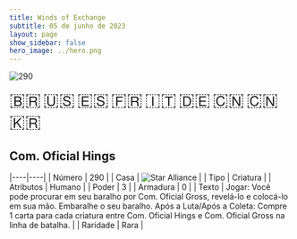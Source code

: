 ```yaml
---
title: Winds of Exchange
subtitle: 05 de junho de 2023
layout: page
show_sidebar: false
hero_image: ../hero.png
---
```


![290](https://mastervault-storage-prod.s3.amazonaws.com/media/card_front/pt/600_290_89a843b2c770_pt.png)

<span title="Português" style="font-size: 32px;cursor: pointer;" onclick="javascript:document.querySelector('img[alt=\'290\']').src=document.querySelector('img[alt=\'290\']').src.replace(/card_front\/[^/]+/, 'card_front/pt').replace(/_[^/.0-9]+\.png/, '_pt.png')">🇧🇷</span>
<span title="English" style="font-size: 32px;cursor: pointer;" onclick="javascript:document.querySelector('img[alt=\'290\']').src=document.querySelector('img[alt=\'290\']').src.replace(/card_front\/[^/]+/, 'card_front/en').replace(/_[^/.0-9]+\.png/, '_en.png')">🇺🇸</span>
<span title="Español" style="font-size: 32px;cursor: pointer;" onclick="javascript:document.querySelector('img[alt=\'290\']').src=document.querySelector('img[alt=\'290\']').src.replace(/card_front\/[^/]+/, 'card_front/es').replace(/_[^/.0-9]+\.png/, '_es.png')">🇪🇸</span>
<span title="Français" style="font-size: 32px;cursor: pointer;" onclick="javascript:document.querySelector('img[alt=\'290\']').src=document.querySelector('img[alt=\'290\']').src.replace(/card_front\/[^/]+/, 'card_front/fr').replace(/_[^/.0-9]+\.png/, '_fr.png')">🇫🇷</span>
<span title="Italiano" style="font-size: 32px;cursor: pointer;" onclick="javascript:document.querySelector('img[alt=\'290\']').src=document.querySelector('img[alt=\'290\']').src.replace(/card_front\/[^/]+/, 'card_front/it').replace(/_[^/.0-9]+\.png/, '_it.png')">🇮🇹</span>
<span title="Deutsche" style="font-size: 32px;cursor: pointer;" onclick="javascript:document.querySelector('img[alt=\'290\']').src=document.querySelector('img[alt=\'290\']').src.replace(/card_front\/[^/]+/, 'card_front/de').replace(/_[^/.0-9]+\.png/, '_de.png')">🇩🇪</span>
<span title="简体中文" style="font-size: 32px;cursor: pointer;" onclick="javascript:document.querySelector('img[alt=\'290\']').src=document.querySelector('img[alt=\'290\']').src.replace(/card_front\/[^/]+/, 'card_front/zh-hans').replace(/_[^/.0-9]+\.png/, '_zh-hans.png')">🇨🇳</span>
<span title="繁體中文" style="font-size: 32px;cursor: pointer;" onclick="javascript:document.querySelector('img[alt=\'290\']').src=document.querySelector('img[alt=\'290\']').src.replace(/card_front\/[^/]+/, 'card_front/zh-hant').replace(/_[^/.0-9]+\.png/, '_zh-hant.png')">🇨🇳</span>
<span title="한국어" style="font-size: 32px;cursor: pointer;" onclick="javascript:document.querySelector('img[alt=\'290\']').src=document.querySelector('img[alt=\'290\']').src.replace(/card_front\/[^/]+/, 'card_front/ko').replace(/_[^/.0-9]+\.png/, '_ko.png')">🇰🇷</span>

## Com. Oficial Hings

|----|----|
| Número | 290 |
| Casa | ![Star Alliance](https://archonarcana.com/images/thumb/7/7d/Star_Alliance.png/22px-Star_Alliance.png "Aliança Estelar") |
| Tipo | Criatura |
| Atributos | Humano |
| Poder | 3 |
| Armadura | 0 |
| Texto | Jogar: Você pode procurar em seu baralho por Com. Oficial Gross, revelá-lo e colocá-lo em sua mão. Embaralhe o seu baralho. Após a Luta/Após a Coleta: Compre 1 carta para cada criatura entre Com. Oficial Hings e Com. Oficial Gross na linha de batalha. |
| Raridade | Rara |
